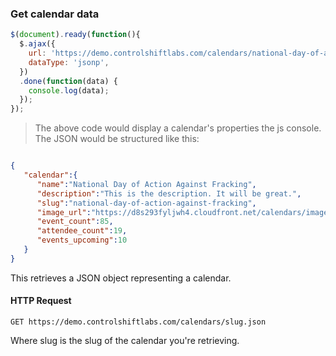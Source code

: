 ### Get calendar data

```js
$(document).ready(function(){
  $.ajax({
    url: 'https://demo.controlshiftlabs.com/calendars/national-day-of-action-against-fracking.json',
    dataType: 'jsonp',
  })
  .done(function(data) {
    console.log(data);
  });
});
```

> The above code would display a calendar's properties the js console.  The JSON would be structured like this:

```json

{
   "calendar":{
      "name":"National Day of Action Against Fracking",
      "description":"This is the description. It will be great.",
      "slug":"national-day-of-action-against-fracking",
      "image_url":"https://d8s293fyljwh4.cloudfront.net/calendars/images/26/hero/Oak-tree-in-field-007.jpg?1450370489",
      "event_count":85,
      "attendee_count":19,
      "events_upcoming":10
   }
}
```

This retrieves a JSON object representing a calendar.

#### HTTP Request

`GET https://demo.controlshiftlabs.com/calendars/slug.json`

Where slug is the slug of the calendar you're retrieving. 
<div></div>

